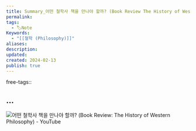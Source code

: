 ```yaml
---
title: Summary_어떤 철학사 책을 만나야 할까? (Book Review The History of Western Philosophy
permalink: 
tags:
  - 🏷️Note
Keywords:
  - "[[철학 (Philosophy)]]"
aliases: 
description: 
updated: 
created: 2024-02-13
publish: true
---
```

free-tags:: 

## ...


 
 ![어떤 철학사 책을 만나야 할까? (Book Review: The History of Western Philosophy) - YouTube](https://www.youtube.com/watch?v=2vUoUXdlwFs)
